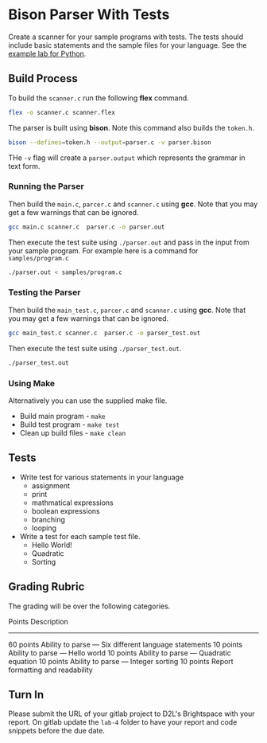 # Bison Parser With Tests

Create a scanner for your sample programs with tests.
The tests should include basic statements and the sample files for your language.
See the [example lab for Python](https://gitlab.cs.wallawalla.edu/cptr354/language-interpreter-lab-python).

## Build Process

To build the `scanner.c` run the following **flex** command.

```sh
flex -o scanner.c scanner.flex
```

The parser is built using **bison**.
Note this command also builds the `token.h`.

```sh
bison --defines=token.h --output=parser.c -v parser.bison
```

THe `-v` flag will create a `parser.output` which represents the grammar in text form.


### Running the Parser

Then build the `main.c`, `parcer.c` and `scanner.c` using **gcc**.
Note that you may get a few warnings that can be ignored.

```sh
gcc main.c scanner.c  parser.c -o parser.out
```

Then execute the test suite using `./parser.out` and pass in the input from your sample program.
For example here is a command for `samples/program.c`

```sh
./parser.out < samples/program.c
```


### Testing the Parser

Then build the `main_test.c`, `parcer.c` and `scanner.c` using **gcc**.
Note that you may get a few warnings that can be ignored.

```sh
gcc main_test.c scanner.c  parser.c -o parser_test.out
```

Then execute the test suite using `./parser_test.out`.

```sh
./parser_test.out
```


### Using Make

Alternatively you can use the supplied make file.

* Build main program - `make`
* Build test program - `make test`
* Clean up build files - `make clean`


## Tests

* Write test for various statements in your language 
  * assignment
  * print
  * mathmatical expressions
  * boolean expressions
  * branching
  * looping
* Write a test for each sample test file.
  * Hello World!
  * Quadratic
  * Sorting


## Grading Rubric

The grading will be over the following categories.

Points      Description
----------- ------------------------------------
60 points   Ability to parse — Six different language statements
10 points   Ability to parse — Hello world
10 points   Ability to parse — Quadratic equation
10 points   Ability to parse — Integer sorting
10 points   Report formatting and readability


## Turn In

Please submit the URL of your gitlab project to D2L's Brightspace with your report.
On gitlab update the `lab-4` folder to have your report and code snippets before the due date.
